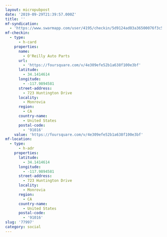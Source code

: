 ```yaml
---
layout: micropubpost
date: '2019-09-29T21:39:57.000Z'
title: ''
mf-syndication:
  - 'https://www.swarmapp.com/user/4195/checkin/5d9124ad03a36500076f3c55'
mf-checkin:
  - type:
      - h-card
    properties:
      name:
        - O'Reilly Auto Parts
      url:
        - 'https://foursquare.com/v/4e309efe52b1a638f100e3bf'
      latitude:
        - 34.1414614
      longitude:
        - -117.9894581
      street-address:
        - 723 Huntington Drive
      locality:
        - Monrovia
      region:
        - CA
      country-name:
        - United States
      postal-code:
        - '91016'
    value: 'https://foursquare.com/v/4e309efe52b1a638f100e3bf'
mf-location:
  - type:
      - h-adr
    properties:
      latitude:
        - 34.1414614
      longitude:
        - -117.9894581
      street-address:
        - 723 Huntington Drive
      locality:
        - Monrovia
      region:
        - CA
      country-name:
        - United States
      postal-code:
        - '91016'
slug: '77997'
category: social
---
```

